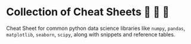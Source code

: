 # Collection of Cheat Sheets :notebook: :bookmark_tabs: :notebook_with_decorative_cover:

Cheat Sheet for common python data science libraries like `numpy`, `pandas`, `matplotlib`, `seaborn`, `scipy`, along with snippets and reference tables.
